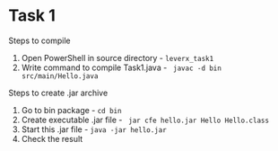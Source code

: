 # Task 1
Steps to compile 
1. Open PowerShell in source directory - `leverx_task1`
2. Write command to compile Task1.java  - ` javac -d bin src/main/Hello.java`

Steps to create .jar archive
1. Go to bin package - `cd bin`
2. Create executable .jar file  - ` jar cfe hello.jar Hello Hello.class`
3. Start this .jar file - `java -jar hello.jar`
4. Check the result
